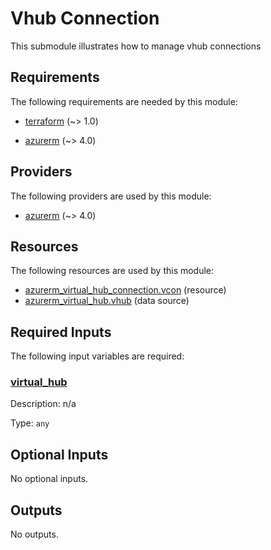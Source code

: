 # Vhub Connection

This submodule illustrates how to manage vhub connections

<!-- BEGIN_TF_DOCS -->
## Requirements

The following requirements are needed by this module:

- <a name="requirement_terraform"></a> [terraform](#requirement\_terraform) (~> 1.0)

- <a name="requirement_azurerm"></a> [azurerm](#requirement\_azurerm) (~> 4.0)

## Providers

The following providers are used by this module:

- <a name="provider_azurerm"></a> [azurerm](#provider\_azurerm) (~> 4.0)

## Resources

The following resources are used by this module:

- [azurerm_virtual_hub_connection.vcon](https://registry.terraform.io/providers/hashicorp/azurerm/latest/docs/resources/virtual_hub_connection) (resource)
- [azurerm_virtual_hub.vhub](https://registry.terraform.io/providers/hashicorp/azurerm/latest/docs/data-sources/virtual_hub) (data source)

## Required Inputs

The following input variables are required:

### <a name="input_virtual_hub"></a> [virtual\_hub](#input\_virtual\_hub)

Description: n/a

Type: `any`

## Optional Inputs

No optional inputs.

## Outputs

No outputs.
<!-- END_TF_DOCS -->
